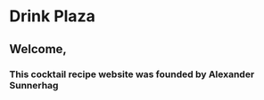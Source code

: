 <h1>Drink Plaza</h1>
<h2>Welcome,</h2>
<h3>This cocktail recipe website was founded by Alexander Sunnerhag</h3>